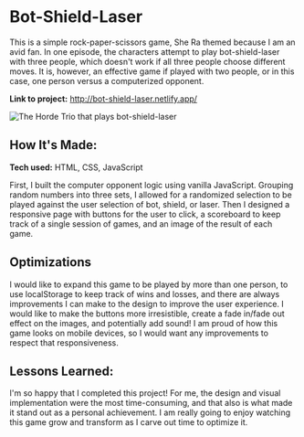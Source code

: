 # Bot-Shield-Laser
This is a simple rock-paper-scissors game, She Ra themed because I am an avid fan. In one episode, the characters attempt to play bot-shield-laser with three people, which doesn't work if all three people choose different moves. It is, however, an effective game if played with two people, or in this case, one person versus a computerized opponent.

**Link to project:** http://bot-shield-laser.netlify.app/

![The Horde Trio that plays bot-shield-laser](https://bot-shield-laser.netlify.app/css/horde%20trio.png)

## How It's Made:

**Tech used:** HTML, CSS, JavaScript

First, I built the computer opponent logic using vanilla JavaScript. Grouping random numbers into three sets, I allowed for a randomized selection to be played against the user selection of bot, shield, or laser. Then I designed a responsive page with buttons for the user to click, a scoreboard to keep track of a single session of games, and an image of the result of each game.

## Optimizations

I would like to expand this game to be played by more than one person, to use localStorage to keep track of wins and losses, and there are always improvements I can make to the design to improve the user experience. I would like to make the buttons more irresistible, create a fade in/fade out effect on the images, and potentially add sound! I am proud of how this game looks on mobile devices, so I would want any improvements to respect that responsiveness.

## Lessons Learned:

I'm so happy that I completed this project! For me, the design and visual implementation were the most time-consuming, and that also is what made it stand out as a personal achievement. I am really going to enjoy watching this game grow and transform as I carve out time to optimize it.


